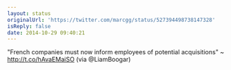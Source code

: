 ```yaml
---
layout: status
originalUrl: 'https://twitter.com/marcgg/status/527394498738147328'
isReply: false
date: 2014-10-29 09:40:21
---
```


"French companies must now inform employees of potential acquisitions" ~ http://t.co/hAvaEMaiSO (via @LiamBoogar)
